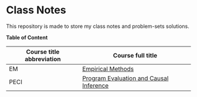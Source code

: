 # Class Notes

This repository is made to store my class notes and problem-sets solutions.

**Table of Content**

| Course title abbreviation | Course full title                                         |
| ------------------------- | --------------------------------------------------------- |
| EM                        | [Empirical Methods](EM/README.md)                         |
| PECI                      | [Program Evaluation and Causal Inference](PECI/README.md) |



